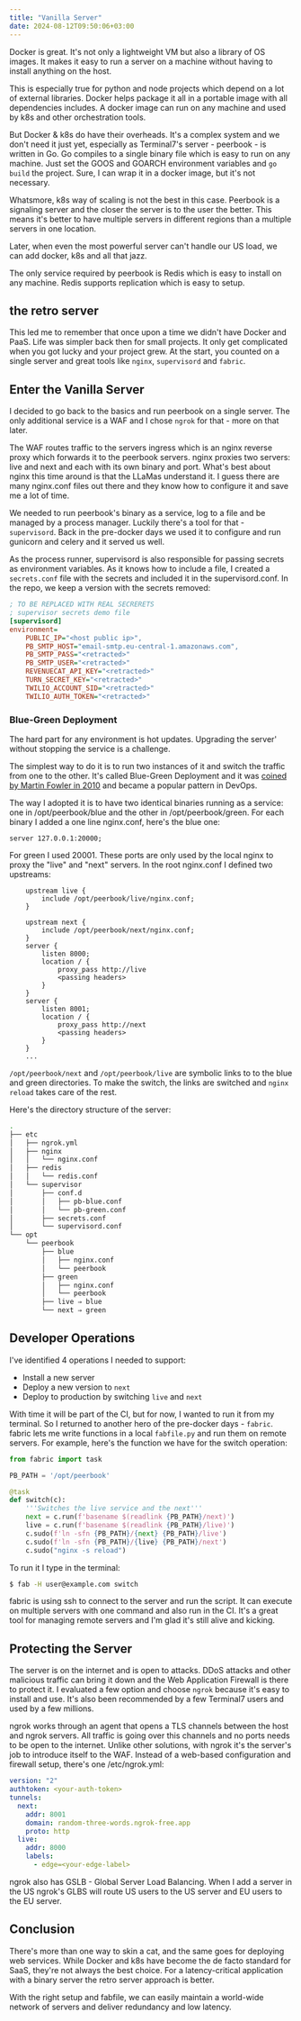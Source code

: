 ```yaml
---
title: "Vanilla Server"
date: 2024-08-12T09:50:06+03:00
---
```


Docker is great. It's not only a lightweight VM but also a library of OS images.
It makes it easy to run a server on a machine without having to install
anything on the host.

This is especially true for python and node projects which depend on a lot of
external libraries. Docker helps package it all in a portable image with all dependencies includes.
A docker image can run on any machine and used by k8s and other orchestration tools.

But Docker & k8s do have their overheads.
It's a complex system and we don't need it just yet,
especially as Terminal7's server - peerbook - is written in Go.
Go compiles to a single binary file which is easy to run on any machine. 
Just set the GOOS and GOARCH environment variables and `go build` the project.
Sure, I can wrap it in a docker image, but it's not necessary.

Whatsmore, k8s way of scaling is not the best in this case.
Peerbook is a signaling server and the closer the server is to the user the better.
This means it's better to have multiple servers in different regions than a multiple servers in one location.

Later, when even the most powerful server can't handle our US load, we can add docker, k8s and all that jazz.

The only service required by peerbook is Redis which is easy to install on any machine.
Redis supports replication which is easy to setup. 

## the retro server

This led me to remember that once upon a time we didn't have Docker and PaaS.
Life was simpler back then for small projects.
It only get complicated when you got
lucky and your project grew. At the start, you counted on a single server
and great tools like `nginx`, `supervisord` and `fabric`.

## Enter the Vanilla Server

I decided to go back to the basics and run peerbook on a single server.
The only additional service is a WAF and I chose `ngrok` for that -
more on that later.

The WAF routes traffic to the servers ingress which is 
an nginx reverse proxy which forwards it to the peerbook servers.
nginx proxies two servers: live and next and each with its own binary and port.
What's best about nginx this time around is that the LLaMas understand it.
I guess there are many nginx.conf files out there and they know how to configure it and save me a lot of time.

We needed to run peerbook's binary as a service, log to a file and be managed by a process manager.
Luckily there's a tool for that - `supervisord`. 
Back in the pre-docker days we used it to configure and run gunicorn and celery and it served us well.

As the process runner, supervisord is also responsible for passing secrets as environment variables.
As it knows how to include a file, I created a `secrets.conf` file with the secrets and included it in the supervisord.conf. In the repo, we keep a version with the secrets removed:

```ini
; TO BE REPLACED WITH REAL SECRERETS
; supervisor secrets demo file
[supervisord]
environment=
	PUBLIC_IP="<host public ip>",
	PB_SMTP_HOST="email-smtp.eu-central-1.amazonaws.com",
	PB_SMTP_PASS="<retracted>"
	PB_SMTP_USER="<retracted>"
	REVENUECAT_API_KEY="<retracted>"
	TURN_SECRET_KEY="<retracted>"
	TWILIO_ACCOUNT_SID="<retracted>"
	TWILIO_AUTH_TOKEN="<retracted>"
```

### Blue-Green Deployment

The hard part for any environment is hot updates.
Upgrading the server' without stopping the service is a challenge.

The simplest way to do it is to run two instances of it and switch the traffic
from one to the other. It's called Blue-Green Deployment and 
it was [coined by Martin Fowler in 2010](https://martinfowler.com/bliki/BlueGreenDeployment.html)
and became a popular pattern in DevOps.

The way I adopted it is to have two identical binaries running as a service:
one in /opt/peerbook/blue and the other in /opt/peerbook/green.
For each binary I added a one line nginx.conf, here's the blue one:

```nginx
server 127.0.0.1:20000;
```

For green I used 20001. These ports are only used by the local nginx
to proxy the "live" and "next" servers.
In the root nginx.conf I defined two upstreams:

```nginx
    upstream live {
        include /opt/peerbook/live/nginx.conf;
	}

	upstream next {
	    include /opt/peerbook/next/nginx.conf;
	}
    server {
        listen 8000;
        location / {
            proxy_pass http://live
            <passing headers>
        }
    }
    server {
        listen 8001;
        location / {
            proxy_pass http://next
            <passing headers>
        }
    }
    ...
```

`/opt/peerbook/next` and `/opt/peerbook/live` are symbolic links to
to the blue and green directories.
To make the switch, the links are switched and `nginx reload` takes care of the rest.

Here's the directory structure of the server:

```bash
.
├── etc
│   ├── ngrok.yml
│   ├── nginx
│   │   └── nginx.conf
│   ├── redis
│   │   └── redis.conf
│   └── supervisor
│       ├── conf.d
│       │   ├── pb-blue.conf
│       │   └── pb-green.conf
│       ├── secrets.conf
│       └── supervisord.conf
└── opt
    └── peerbook
        ├── blue
        │   ├── nginx.conf
        │   └── peerbook
        ├── green
        │   ├── nginx.conf
        │   └── peerbook
        ├── live ⇒ blue
        └── next ⇒ green
```

## Developer Operations

I've identified 4 operations I needed to support:

- Install a new server
- Deploy a new version to `next`
- Deploy to production by switching `live` and `next`

With time it will be part of the CI, but for now, I wanted
to run it from my terminal. 
So I returned to another hero of the pre-docker days - `fabric`.
fabric lets me write functions in a local `fabfile.py` and run them on remote servers.
For example, here's the function we have for the switch operation:

```python
from fabric import task

PB_PATH = '/opt/peerbook'

@task
def switch(c):
    '''Switches the live service and the next'''
    next = c.run(f'basename $(readlink {PB_PATH}/next)')
    live = c.run(f'basename $(readlink {PB_PATH}/live)')
    c.sudo(f'ln -sfn {PB_PATH}/{next} {PB_PATH}/live')
    c.sudo(f'ln -sfn {PB_PATH}/{live} {PB_PATH}/next')
    c.sudo("nginx -s reload")
```

To run it I type in the terminal:

```bash
$ fab -H user@example.com switch
```

fabric is using ssh to connect to the server and run the script.
It can execute on multiple servers with one command and also run in the CI.
It's a great tool for managing remote servers and I'm glad it's still alive and kicking.

## Protecting the Server

The server is on the internet and is open to attacks.
DDoS attacks and other malicious traffic can bring it down and the Web Application Firewall is there to protect it.
I evaluated a few option and choose `ngrok` because it's easy to install and use.
It's also been recommended by a few Terminal7 users and used by a few millions.

ngrok works through an agent that opens a TLS channels between the host and ngrok servers.
All traffic is going over this channels and no ports needs to be open to the internet.
Unlike other solutions, with ngrok it's the server's job to introduce itself to the WAF.
Instead of a web-based configuration and firewall setup, there's one /etc/ngrok.yml:


```yaml
version: "2"
authtoken: <your-auth-token>
tunnels:
  next:
    addr: 8001
    domain: random-three-words.ngrok-free.app
    proto: http
  live:
    addr: 8000
    labels:
      - edge=<your-edge-label>
```

ngrok also has GSLB - Global Server Load Balancing.
When I add a server in the US
ngrok's GLBS will route US users to the US server and EU users to the EU server.


## Conclusion

There's more than one way to skin a cat, and the same goes for deploying web services.
While Docker and k8s have become the de 
facto standard for SaaS, they're not always the best choice.
For a latency-critical application with a binary server the retro server approach is better.

With the right setup and fabfile, we can easily maintain a world-wide network
of servers and deliver redundancy  and low latency.
